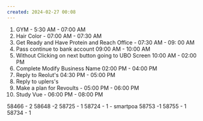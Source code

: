 ```yaml
---
created: 2024-02-27 00:08
---
```

1. GYM - 5:30 AM - 07:00 AM
2. Hair Color - 07:00 AM - 07:30 AM
3. Get Ready and Have Protein and Reach Office - 07:30 AM - 09: 00 AM
4. Pass continue to bank account 09:00 AM - 10:00 AM
5. Without Clicking on next button going to UBO Screen 10:00 AM - 02:00 PM
6. Complete Modify Business Name 02:00 PM - 04:00 PM
7. Reply to Reolut's 04:30 PM - 05:00 PM
8. Reply to uplers's
10. Make a plan for Revoults - 05:00 PM - 06:00 PM
11. Study Vue - 06:00 PM - 08:00 PM

58466 - 2 
58648 -2 
58725 - 1
58724 - 1 - smartpoa
58753 -1 
58755 -  1
58734 - 1


